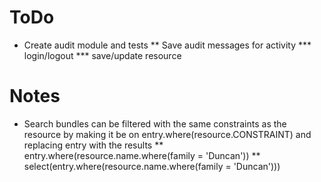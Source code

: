 # ToDo

* Create audit module and tests
** Save audit messages for activity
*** login/logout
*** save/update resource

# Notes

* Search bundles can be filtered with the same constraints as the resource by making it be on entry.where(resource.CONSTRAINT) and replacing entry with the results
** entry.where(resource.name.where(family = 'Duncan'))
** select(entry.where(resource.name.where(family = 'Duncan')))
